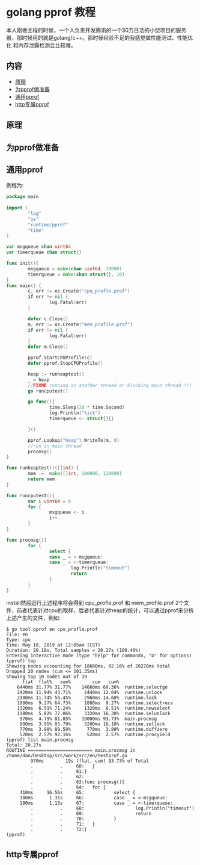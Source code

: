 #  golang pprof 教程

本人刚做主程的时候，一个人负责开发腾讯的一个30万日活的小型项目的服务器，那时候用的就是golang/c++。那时候经验不足的我感觉做性能测试、性能优化
和内存泄露检测会比较难。

## 内容

- [原理](#原理)
- [为pprof做准备](#为pprof做准备)
- [通用pprof](#通用pprof)
- [http专属pprof](#http专属pprof)


## 原理


## 为pprof做准备




## 通用pprof

例程为:
```go
package main
  
import (
        "log"
        "os"
        "runtime/pprof"
        "time"
)

var msgqueue chan uint64
var timerqueue chan struct{}

func init(){
        msgqueue = make(chan uint64, 10000)
        timerqueue = make(chan struct{}, 10)
}
func main() {
        c, err := os.Create("cpu_profle.prof")
        if err != nil {
                log.Fatal(err)
        }

        defer c.Close()
        m, err := os.Create("mem_profile.prof")
        if err != nil {
                log.Fatal(err)
        }
        defer m.Close()

        pprof.StartCPUProfile(c)
        defer pprof.StopCPUProfile()

        heap := runheaptest()
        _ = heap
        //FIXME running in another thread or blocking main thread !!!
        go runcputest()

        go func(){
                time.Sleep(20 * time.Second)
                log.Println("tick")
                timerqueue <- struct{}{}

        }()

        pprof.Lookup("heap").WriteTo(m, 0)
        //run in main thread
        procmsg()
}

func runheaptest()([]int) {
        mem :=  make([]int, 100000, 120000)
        return mem
}

func runcputest(){
        var i uint64 = 0
        for {
                msgqueue <- i
                i++
        }
}

func procmsg(){
        for {
                select {
                case _ = <-msgqueue:
                case _ = <-timerqueue:
                        log.Println("timeout")
                        return
                }
        }
}
```

install然后运行上述程序将会得到 cpu_profle.prof 和 mem_profile.prof 2个文件，前者代表针对cpu的取样，后者代表针对heap的统计，可以通过pprof来分析上述产生的文件，例如:

    $ go tool pprof en cpu_profle.prof 
    File: en
    Type: cpu
    Time: May 18, 2019 at 12:05am (CST)
    Duration: 20.18s, Total samples = 20.27s (100.46%)
    Entering interactive mode (type "help" for commands, "o" for options)
    (pprof) top
    Showing nodes accounting for 18680ms, 92.16% of 20270ms total
    Dropped 20 nodes (cum <= 101.35ms)
    Showing top 10 nodes out of 19
          flat  flat%   sum%        cum   cum%
        6440ms 31.77% 31.77%    14060ms 69.36%  runtime.selectgo
        2420ms 11.94% 43.71%     2440ms 12.04%  runtime.unlock
        2380ms 11.74% 55.45%     2960ms 14.60%  runtime.lock
        1880ms  9.27% 64.73%     1880ms  9.27%  runtime.selectrecv
        1320ms  6.51% 71.24%     1320ms  6.51%  runtime.newselect
        1180ms  5.82% 77.06%     3320ms 16.38%  runtime.selunlock
         970ms  4.79% 81.85%    19000ms 93.73%  main.procmsg
         800ms  3.95% 85.79%     3280ms 16.18%  runtime.sellock
         770ms  3.80% 89.59%      770ms  3.80%  runtime.duffzero
         520ms  2.57% 92.16%      520ms  2.57%  runtime.procyield
    (pprof) list main.procmsg
    Total: 20.27s
    ROUTINE ======================== main.procmsg in /home/dan/Desktop/src/work/src/en/testprof.go
             970ms        19s (flat, cum) 93.73% of Total
             .          .     60:   }
             .          .     61:}
             .          .     62:
             .          .     63:func procmsg(){
             .          .     64:   for {
         410ms     16.56s     65:           select {
         380ms      1.31s     66:           case _ = <-msgqueue:
         180ms      1.13s     67:           case _ = <-timerqueue:
             .          .     68:                   log.Println("timeout")
             .          .     69:                   return
             .          .     70:           }
             .          .     71:   }
             .          .     72:}
    (pprof) 
## http专属pprof

